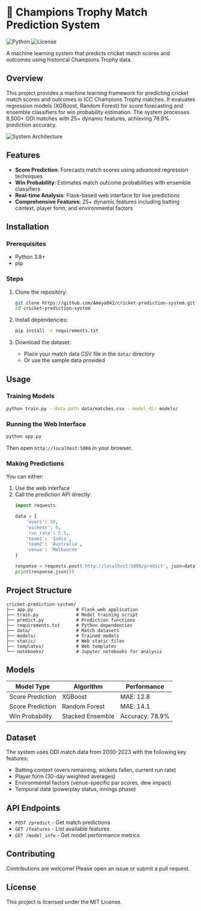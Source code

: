 # 🏏 Champions Trophy Match Prediction System

![Python](https://img.shields.io/badge/python-3.8%2B-blue)
![License](https://img.shields.io/badge/license-MIT-green)

A machine learning system that predicts cricket match scores and outcomes using historical Champions Trophy data.

##  Overview
This project provides a machine learning framework for predicting cricket match scores and outcomes in ICC Champions Trophy matches. It evaluates regression models (XGBoost, Random Forest) for score forecasting and ensemble classifiers for win probability estimation. The system processes 8,500+ ODI matches with 25+ dynamic features, achieving 78.9% prediction accuracy.

![System Architecture](docs/system_architecture.png)

## Features
- **Score Prediction**: Forecasts match scores using advanced regression techniques
- **Win Probability**: Estimates match outcome probabilities with ensemble classifiers
- **Real-time Analysis**: Flask-based web interface for live predictions
- **Comprehensive Features**: 25+ dynamic features including batting context, player form, and environmental factors

## Installation

### Prerequisites
- Python 3.8+
- pip

### Steps
1. Clone the repository:
   ```bash
   git clone https://github.com/Ameya041/cricket-prediction-system.git
   cd cricket-prediction-system
   ```

2. Install dependencies:
   ```bash
   pip install -r requirements.txt
   ```

3. Download the dataset:
   - Place your match data CSV file in the `data/` directory
   - Or use the sample data provided

## Usage

### Training Models
```bash
python train.py --data_path data/matches.csv --model_dir models/
```

### Running the Web Interface
```bash
python app.py
```
Then open `http://localhost:5000` in your browser.

### Making Predictions
You can either:
1. Use the web interface
2. Call the prediction API directly:
   ```python
   import requests
   
   data = {
       'overs': 50,
       'wickets': 0,
       'run_rate': 5.5,
       'team1': 'India',
       'team2': 'Australia',
       'venue': 'Melbourne'
   }
   
   response = requests.post('http://localhost:5000/predict', json=data)
   print(response.json())
   ```

## Project Structure
```
cricket-prediction-system/
├── app.py                # Flask web application
├── train.py              # Model training script
├── predict.py            # Prediction functions
├── requirements.txt      # Python dependencies
├── data/                 # Match datasets
├── models/               # Trained models
├── static/               # Web static files
├── templates/            # Web templates
└── notebooks/            # Jupyter notebooks for analysis
```

## Models
| Model Type       | Algorithm          | Performance  |
|------------------|--------------------|--------------|
| Score Prediction | XGBoost            | MAE: 12.8    |
| Score Prediction | Random Forest      | MAE: 14.1    |
| Win Probability  | Stacked Ensemble   | Accuracy: 78.9% |

## Dataset
The system uses ODI match data from 2000-2023 with the following key features:
- Batting context (overs remaining, wickets fallen, current run rate)
- Player form (30-day weighted averages)
- Environmental factors (venue-specific par scores, dew impact)
- Temporal data (powerplay status, innings phase)

## API Endpoints
- `POST /predict` - Get match predictions
- `GET /features` - List available features
- `GET /model_info` - Get model performance metrics

## Contributing
Contributions are welcome! Please open an issue or submit a pull request.

## License
This project is licensed under the MIT License.



